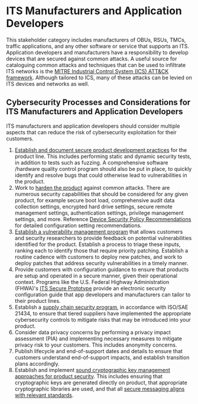 # ITS Manufacturers and Application Developers

This stakeholder category includes manufacturers of OBUs, RSUs, TMCs, traffic applications, and any other software or service that supports an ITS. Application developers and manufacturers have a responsibility to develop devices that are secured against common attacks. A useful source for cataloguing common attacks and techniques that can be used to infiltrate ITS networks is the [MITRE Industrial Control System (ICS) ATT&CK framework](https://attack.mitre.org/matrices/ics/). Although tailored to ICS, many of these attacks can be levied on ITS devices and networks as well.

## Cybersecurity Processes and Considerations for ITS Manufacturers and Application Developers

ITS manufacturers and application developers should consider multiple aspects that can reduce the risk of cybersecurity exploitation for their customers.

1. [Establish and document secure product development practices](patterns-developer.md#pattern-d2-secure-product-development-lifecycle) for the product line. This includes performing static and dynamic security tests, in addition to tests such as fuzzing. A comprehensive software /hardware quality control program should also be put in place, to quickly identify and resolve bugs that could otherwise lead to vulnerabilities in the product.
2. Work to [harden the product](patterns-edge.md#pattern-e2-secure-device-configuration) against common attacks. There are numerous security capabilities that should be considered for any given product, for example secure boot load, comprehensive audit data collection settings, encrypted hard drive settings, secure remote management settings, authentication settings, privilege management settings, and more. Reference [Device Security Policy Recommendations](policies-device.md) for detailed configuration setting recommendations.  
3. [Establish a vulnerability management program](patterns-developer.md#pattern-d1-vulnerability-management-program) that allows customers and security researchers to provide feedback on potential vulnerabilities identified for the product. Establish a process to triage these inputs, ranking each to identify those that require priority patching. Establish a routine cadence with customers to deploy new patches, and work to deploy patches that address security vulnerabilities in a timely manner.
4. Provide customers with configuration guidance to ensure that products are setup and operated in a secure manner, given their operational context. Programs like the U.S. Federal Highway Administration (FHWA)'s [ITS Secure Prototype](https://www.youtube.com/watch?v=0DYE7sYm69k) provide an electronic security configuration guide that app developers and manufacturers can tailor to their product lines.
5. Establish a [supply chain security program](patterns-developer.md#pattern-d4-supply-chain-security), in accordance with ISO/SAE 21434, to ensure that tiered suppliers have implemented the appropriate cybersecurity controls to mitigate risks that may be introduced into your product.
6. Consider data privacy concerns by performing a privacy impact assessment (PIA) and implementing necessary measures to mitigate privacy risk to your customers. This includes anonymity concerns.
7. Publish lifecycle and end-of-support dates and details to ensure that customers understand end-of-support impacts, and establish transition plans accordingly.
8. Establish and implement [sound cryptographic key management approaches for product security](patterns-edge.md#pattern-e1-cryptographic-key-generation).  This includes ensuring that cryptographic keys are generated directly on product, that appropriate cryptographic libraries are used, and that all [secure messaging aligns with relevant standards](patterns-application.md#pattern-a1-authenticated-messaging).
